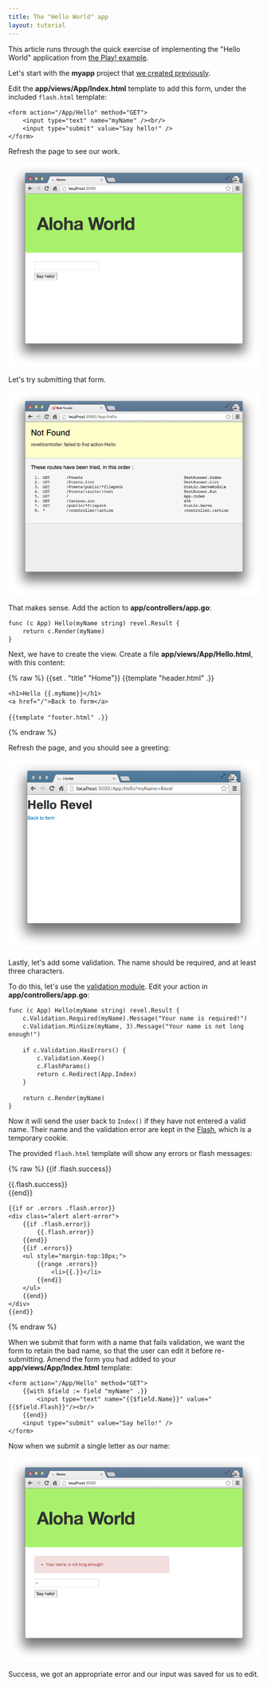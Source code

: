 ```yaml
---
title: The "Hello World" app
layout: tutorial
---
```


This article runs through the quick exercise of implementing the "Hello World"
application from
[the Play! example](http://www.playframework.org/documentation/1.2.4/firstapp).

Let's start with the **myapp** project that [we created previously](createapp.html).

Edit the **app/views/App/Index.html** template to add this form, under the
included `flash.html` template:

	<form action="/App/Hello" method="GET">
	    <input type="text" name="myName" /><br/>
	    <input type="submit" value="Say hello!" />
	</form>

Refresh the page to see our work.

![The Say Hello form](../img/AlohaForm.png)

Let's try submitting that form.

![Route not found](../img/HelloRouteNotFound.png)

That makes sense.  Add the action to **app/controllers/app.go**:

	func (c App) Hello(myName string) revel.Result {
		return c.Render(myName)
	}


Next, we have to create the view.  Create a file
**app/views/App/Hello.html**, with this content:

{% raw %}
	{{set . "title" "Home"}}
	{{template "header.html" .}}

	<h1>Hello {{.myName}}</h1>
	<a href="/">Back to form</a>

	{{template "footer.html" .}}
{% endraw %}

Refresh the page, and you should see a greeting:

![Hello revel](../img/Hellorevel.png)

Lastly, let's add some validation.  The name should be required, and at least
three characters.

To do this, let's use the [validation module](../manual/validation.html).  Edit
your action in **app/controllers/app.go**:

	func (c App) Hello(myName string) revel.Result {
		c.Validation.Required(myName).Message("Your name is required!")
		c.Validation.MinSize(myName, 3).Message("Your name is not long enough!")

		if c.Validation.HasErrors() {
			c.Validation.Keep()
			c.FlashParams()
			return c.Redirect(App.Index)
		}

		return c.Render(myName)
	}

Now it will send the user back to `Index()` if they have not entered a valid
name. Their name and the validation error are kept in the
[Flash](../manual/sessionflash.html), which is a temporary cookie.

The provided `flash.html` template will show any errors or flash messages:

{% raw %}
	{{if .flash.success}}
	<div class="alert alert-success">
		{{.flash.success}}
	</div>
	{{end}}

	{{if or .errors .flash.error}}
	<div class="alert alert-error">
		{{if .flash.error}}
			{{.flash.error}}
		{{end}}
		{{if .errors}}
		<ul style="margin-top:10px;">
			{{range .errors}}
				<li>{{.}}</li>
			{{end}}
		</ul>
		{{end}}
	</div>
	{{end}}
{% endraw %}

When we submit that form with a name that fails validation, we want the form to retain the bad name, so that the user can edit it before re-submitting.  Amend the form you had added to your **app/views/App/Index.html** template:

	<form action="/App/Hello" method="GET">
		{{with $field := field "myName" .}}
			<input type="text" name="{{$field.Name}}" value="{{$field.Flash}}"/><br/>
		{{end}}
		<input type="submit" value="Say hello!" />
	</form>
	
Now when we submit a single letter as our name:

![Example error](../img/HelloNameNotLongEnough.png)

Success, we got an appropriate error and our input was saved for us to edit.
